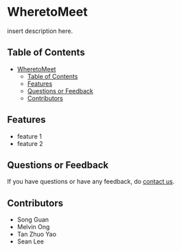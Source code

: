 # WheretoMeet

insert description here.

## Table of Contents

- [WheretoMeet](#joblessgowhere)
  - [Table of Contents](#table-of-contents)
  - [Features](#features)
  - [Questions or Feedback](#questions-or-feedback)
  - [Contributors](#contributors)


## Features

- feature 1
- feature 2

## Questions or Feedback
If you have questions or have any feedback, do [contact us](mailto:wheretomeet@gmail.com).

## Contributors
- Song Guan
- Melvin Ong
- Tan Zhuo Yao
- Sean Lee
